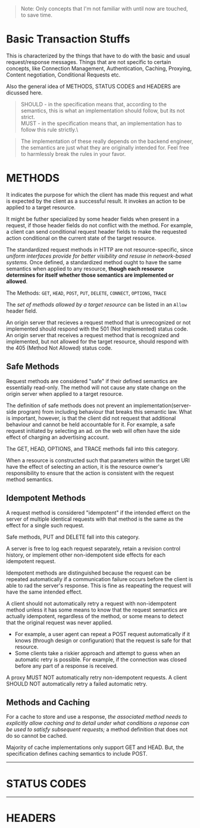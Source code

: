> Note: Only concepts that I'm not familiar with until now are touched, to save time.

# Basic Transaction Stuffs
This is characterized by the things that have to do with the basic and usual request/response messages. Things that are not specific to certain concepts, like Connection Management, Authentication, Caching, Proxying, Content negotiation, Conditional Requests etc.

Also the general idea of METHODS, STATUS CODES and HEADERS are dicussed here.

> SHOULD - in the specification means that, according to the semantics, this is what an implementation should follow, but its not strict.\
MUST - in the specification means that, an implementation has to follow this rule strictly.\

> The implementation of these really depends on the backend engineer, the semantics are just what they are originally intended for. Feel free to harmlessly break the rules in your favor.

# METHODS
It indicates the purpose for which the client has made this request and what is expected by the client as a successful result. It invokes an action to be applied to a target resource.

It might be futher specialized by some header fields when present in a request, if those header fields do not conflict with the method. For example, a client can send conditional request header fields to make the requested action conditional on the current state of the target resource.

The standardized request methods in HTTP are not resource-specific, since *uniform interfaces provide for better visibility and resuse in network-based systems*. Once defined, a standardized method ought to have the same semantics when applied to any resource, **though each resource determines for itself whether those semantics are implemented or allowed**.

The Methods: `GET`, `HEAD`, `POST`, `PUT`, `DELETE`, `CONNECT`, `OPTIONS`, `TRACE`

The *set of methods allowed by a target resource* can be listed in an `Allow` header field.

An origin server that recieves a request method that is unrecognized or not implemented should respond with the 501 (Not Implemented) status code. An origin server that receives a request method that is recognized and implemented, but not allowed for the target resource, should respond with the 405 (Method Not Allowed) status code.

## Safe Methods
Request methods are considered "safe" if their defined semantics are essentially read-only. The method will not cause any state change on the origin server when applied to a target resource.

The definition of safe methods does not prevent an implementation(server-side program) from including behaviour that breaks this semantic law. What is important, however, is that the client did not request that additional behaviour and cannot be held accountable for it. For example, a safe request initiated by selecting an ad. on the web will often have the side effect of charging an advertising account.

The GET, HEAD, OPTIONS, and TRACE methods fall into this category.

When a resource is constructed such that parameters within the target URI have the effect of selecting an action, it is the resource owner's responsibility to ensure that the action is consistent with the request method semantics.

## Idempotent Methods
A request method is considered "idempotent" if the intended efferct on the server of multiple identical requests with that method is the same as the effect for a single such request.

Safe methods, PUT and DELETE fall into this category.

A server is free to log each request separately, retain a revision control history, or implement other non-idempotent side effects for each idempotent request.

Idempotent methods are distinguished because the request can be repeated automatically if a communication failure occurs before the client is able to rad the server's response. This is fine as reapeating the request will have the same intended effect.

A client should not automatically retry a request with non-idempotent method unless it has some means to know that the request semantics are actually idempotent, regardless of the method, or some means to detect that the original request was never applied.
  - For example, a user agent can repeat a POST request automatically if it knows (through design or configuration) that the request is safe for that resource.
  - Some clients take a riskier approach and attempt to guess when an automatic retry is possible. For example, if the connection was closed before any part of a response is received.

A proxy MUST NOT automatically retry non-idempotent requests.
A client SHOULD NOT automatically retry a failed automatic retry.

## Methods and Caching
For a cache to store and use a response, *the associated method needs to explicitly allow caching and to detail under what conditions a reponse can be used to satisfy subsequent requests;* a method definition that does not do so cannot be cached.

Majority of cache implementations only support GET and HEAD. But, the specification defines caching semantics to include POST.


---
# STATUS CODES


---
# HEADERS

